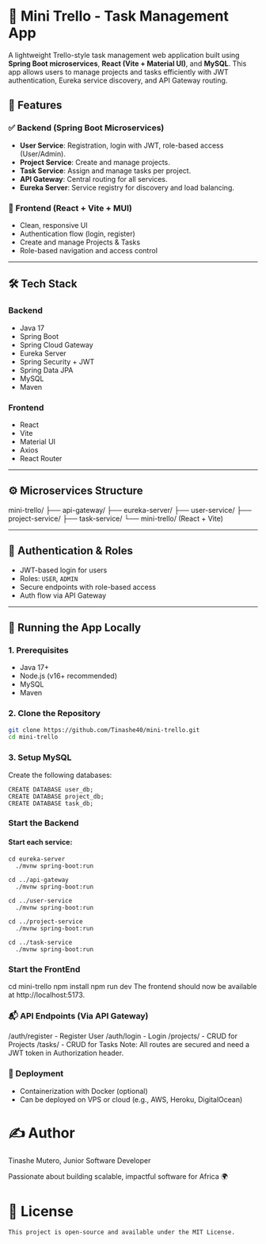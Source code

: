 # 🧩 Mini Trello - Task Management App

A lightweight Trello-style task management web application built using **Spring Boot microservices**, **React (Vite + Material UI)**, and **MySQL**. This app allows users to manage projects and tasks efficiently with JWT authentication, Eureka service discovery, and API Gateway routing.

## 🚀 Features

### ✅ Backend (Spring Boot Microservices)
- **User Service**: Registration, login with JWT, role-based access (User/Admin).
- **Project Service**: Create and manage projects.
- **Task Service**: Assign and manage tasks per project.
- **API Gateway**: Central routing for all services.
- **Eureka Server**: Service registry for discovery and load balancing.

### 🎨 Frontend (React + Vite + MUI)
- Clean, responsive UI
- Authentication flow (login, register)
- Create and manage Projects & Tasks
- Role-based navigation and access control

---

## 🛠 Tech Stack

### Backend
- Java 17
- Spring Boot
- Spring Cloud Gateway
- Eureka Server
- Spring Security + JWT
- Spring Data JPA
- MySQL
- Maven

### Frontend
- React
- Vite
- Material UI
- Axios
- React Router

---

## ⚙️ Microservices Structure
mini-trello/
├── api-gateway/
├── eureka-server/
├── user-service/
├── project-service/
├── task-service/
└── mini-trello/ (React + Vite)


---

## 🔐 Authentication & Roles

- JWT-based login for users
- Roles: `USER`, `ADMIN`
- Secure endpoints with role-based access
- Auth flow via API Gateway

---

## 🧪 Running the App Locally

### 1. Prerequisites
- Java 17+
- Node.js (v16+ recommended)
- MySQL
- Maven

### 2. Clone the Repository

```bash
git clone https://github.com/Tinashe40/mini-trello.git
cd mini-trello
```
### 3. Setup MySQL
Create the following databases:

```
CREATE DATABASE user_db;
CREATE DATABASE project_db;
CREATE DATABASE task_db;
```

### Start the Backend
  #### Start each service:
    cd eureka-server
      ./mvnw spring-boot:run

    cd ../api-gateway
      ./mvnw spring-boot:run

    cd ../user-service
      ./mvnw spring-boot:run

    cd ../project-service
      ./mvnw spring-boot:run

    cd ../task-service
      ./mvnw spring-boot:run

### Start the FrontEnd
cd mini-trello
npm install
npm run dev
The frontend should now be available at http://localhost:5173.

### 📬 API Endpoints (Via API Gateway)
/auth/register - Register User
/auth/login - Login
/projects/ - CRUD for Projects
/tasks/ - CRUD for Tasks
Note: All routes are secured and need a JWT token in Authorization header.

### 🧳 Deployment
- Containerization with Docker (optional)
- Can be deployed on VPS or cloud (e.g., AWS, Heroku, DigitalOcean)

# ✍️ Author
Tinashe Mutero, Junior Software Developer

Passionate about building scalable, impactful software for Africa 🌍

# 📄 License
    This project is open-source and available under the MIT License.